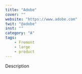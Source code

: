 ```yaml
---
title: "Adobe"
cover: ""
website: "https://www.adobe.com"
twit: "@adobe"
inst: ""
category: "A"
tags:
    - Fremont
    - large
    - product
---
```


Description
